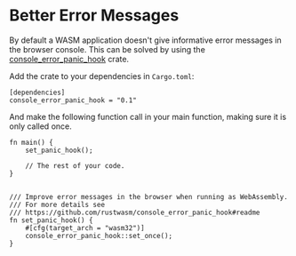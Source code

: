 # Better Error Messages

By default a WASM application doesn't give informative error messages in the browser console. This can be solved by using the [console_error_panic_hook](https://github.com/rustwasm/console_error_panic_hook) crate.

Add the crate to your dependencies in `Cargo.toml`:

```
[dependencies]
console_error_panic_hook = "0.1"
```

And make the following function call in your main function, making sure it is
only called once.

```
fn main() {
    set_panic_hook();

    // The rest of your code.
}


/// Improve error messages in the browser when running as WebAssembly.
/// For more details see
/// https://github.com/rustwasm/console_error_panic_hook#readme
fn set_panic_hook() {
    #[cfg(target_arch = "wasm32")]
    console_error_panic_hook::set_once();
}
```
